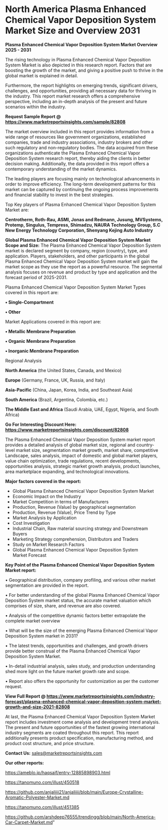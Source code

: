 # North America Plasma Enhanced Chemical Vapor Deposition System Market Size and Overview 2031

<Strong> Plasma Enhanced Chemical Vapor Deposition System Market Overview 2025 - 2031</strong>

The rising technology in Plasma Enhanced Chemical Vapor Deposition System Market is also depicted in this research report. Factors that are boosting the growth of the market, and giving a positive push to thrive in the global market is explained in detail.

Furthermore, the report highlights on emerging trends, significant drivers, challenges, and opportunities, providing all necessary data for thriving in the industry. This report market research offers a comprehensive perspective, including an in-depth analysis of the present and future scenarios within the industry.

<strong>Request Sample Report @ <a href=https://www.marketreportsinsights.com/sample/82808>https://www.marketreportsinsights.com/sample/82808</a></strong>

The market overview included in this report provides information from a wide range of resources like government organizations, established companies, trade and industry associations, industry brokers and other such regulatory and non-regulatory bodies. The data acquired from these organizations authenticate the Plasma Enhanced Chemical Vapor Deposition System research report, thereby aiding the clients in better decision making. Additionally, the data provided in this report offers a contemporary understanding of the market dynamics.

The leading players are focusing mainly on technological advancements in order to improve efficiency. The long-term development patterns for this market can be captured by continuing the ongoing process improvements and financial stability to invest in the best strategies.

Top Key players of Plasma Enhanced Chemical Vapor Deposition System Market are:

<strong>Centrotherm, Roth-Rau, ASMI, Jonas and Redmann, Jusung, MVSystems, Protemp, Singulus, Tempress, Shimadzu, NAURA Technology Group, S.C New Energy Technology Corporation, Shenyang Kejing Auto Industry</strong>

<strong><b>Global Plasma Enhanced Chemical Vapor Deposition System Market Scope and Size:</b></strong>
The Plasma Enhanced Chemical Vapor Deposition System market is declared segment by company, region (country), type, and application. Players, stakeholders, and other participants in the global Plasma Enhanced Chemical Vapor Deposition System market will gain the market scope as they use the report as a powerful resource. The segmental analysis focuses on revenue and product by type and application and the forecast period of 2025-2031.

Plasma Enhanced Chemical Vapor Deposition System Market Types covered in this report are:

<strong>• Single-Compartment

• Other</strong>

Market Applications covered in this report are:

<strong>• Metallic Membrane Preparation

• Organic Membrane Preparation

• Inorganic Membrane Preparation</strong> 

Regional Analysis

<strong>North America</strong> (the United States, Canada, and Mexico)

<strong>Europe</strong> (Germany, France, UK, Russia, and Italy)

<strong>Asia-Pacific</strong> (China, Japan, Korea, India, and Southeast Asia)

<strong>South America</strong> (Brazil, Argentina, Colombia, etc.)

<strong>The Middle East and Africa</strong> (Saudi Arabia, UAE, Egypt, Nigeria, and South Africa)

<strong>Go For Interesting Discount Here: <a href=https://www.marketreportsinsights.com/discount/82808>https://www.marketreportsinsights.com/discount/82808</a></strong>

The Plasma Enhanced Chemical Vapor Deposition System market report provides a detailed analysis of global market size, regional and country-level market size, segmentation market growth, market share, competitive Landscape, sales analysis, impact of domestic and global market players, value chain optimization, trade regulations, recent developments, opportunities analysis, strategic market growth analysis, product launches, area marketplace expanding, and technological innovations.

<strong><b>Major factors covered in the report:</b></strong>
<ul>
  <li>Global Plasma Enhanced Chemical Vapor Deposition System Market </li>
  <li>Economic Impact on the Industry</li>
  <li>Market Competition in terms of Manufacturers</li>
  <li>Production, Revenue (Value) by geographical segmentation</li>
  <li>Production, Revenue (Value), Price Trend by Type</li>
  <li>Market Analysis by Application</li>
  <li>Cost Investigation</li>
  <li>Industrial Chain, Raw material sourcing strategy and Downstream Buyers</li>
  <li>Marketing Strategy comprehension, Distributors and Traders</li>
  <li>Study on Market Research Factors</li>
  <li>Global Plasma Enhanced Chemical Vapor Deposition System Market Forecast</li>
</ul>

<strong><b>Key Point of the Plasma Enhanced Chemical Vapor Deposition System Market report:</b></strong>

• Geographical distribution, company profiling, and various other market segmentation are provided in the report.

• For better understanding of the global Plasma Enhanced Chemical Vapor Deposition System market status, the accurate market valuation which comprises of size, share, and revenue are also covered.

• Analysis of the competitive dynamic factors better extrapolate the complete market overview

• What will be the size of the emerging Plasma Enhanced Chemical Vapor Deposition System market in 2031?

• The latest trends, opportunities and challenges, and growth drivers provide better construal of the Plasma Enhanced Chemical Vapor Deposition System Market.

• In-detail industrial analysis, sales study, and production understanding shed more light on the future market growth rate and scope.

• Report also offers the opportunity for customization as per the customer request.

<strong><b>View Full Report @ <a href=https://www.marketreportsinsights.com/industry-forecast/plasma-enhanced-chemical-vapor-deposition-system-market-growth-and-size-2021-82808>https://www.marketreportsinsights.com/industry-forecast/plasma-enhanced-chemical-vapor-deposition-system-market-growth-and-size-2021-82808</a></b></strong>


At last, the Plasma Enhanced Chemical Vapor Deposition System Market report includes investment come analysis and development trend analysis. The present and future opportunities of the fastest growing international industry segments are coated throughout this report. This report additionally presents product specification, manufacturing method, and product cost structure, and price structure.

<strong>Contact Us:</strong>
sales@marketreportsinsights.com

<strong>Our other reports:</strong>

<a href=https://ameblo.jp/haqsaif/entry-12885898903.html>https://ameblo.jp/haqsaif/entry-12885898903.html</a>

<a href=https://tanomuno.com/illust/450518>https://tanomuno.com/illust/450518</a>

<a href=https://github.com/anjaliiii21/anjaliiii/blob/main/Europe-Crystalline-Aromatic-Polyester-Market.md>https://github.com/anjaliiii21/anjaliiii/blob/main/Europe-Crystalline-Aromatic-Polyester-Market.md</a>

<a href=https://tanomuno.com/illust/451385>https://tanomuno.com/illust/451385</a>

<a href=https://github.com/arshdeep76555/trendingg/blob/main/North-America-Car-Carpet-Market.md>https://github.com/arshdeep76555/trendingg/blob/main/North-America-Car-Carpet-Market.md</a>"
